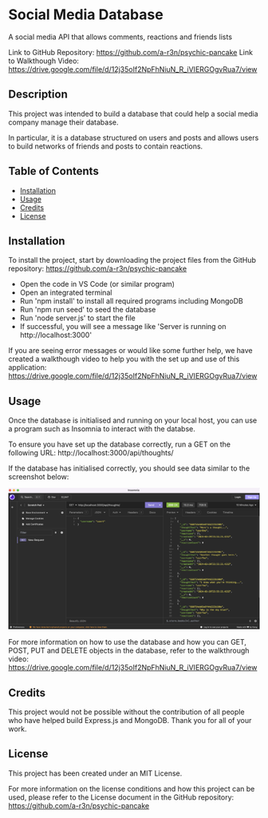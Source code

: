 # Social Media Database
A social media API that allows comments, reactions and friends lists

Link to GitHub Repository: https://github.com/a-r3n/psychic-pancake
Link to Walkthough Video: https://drive.google.com/file/d/12j35oIf2NpFhNiuN_R_iVIERGOgvRua7/view 


## Description

This project was intended to build a database that could help a social media company manage their database. 

In particular, it is a database structured on users and posts and allows users to build networks of friends and posts to contain reactions. 


## Table of Contents

- [Installation](#installation)
- [Usage](#usage)
- [Credits](#credits)
- [License](#license)


## Installation

To install the project, start by downloading the project files from the GitHub repository: https://github.com/a-r3n/psychic-pancake

- Open the code in VS Code (or similar program)
- Open an integrated terminal
- Run 'npm install' to install all required programs including MongoDB
- Run 'npm run seed' to seed the database
- Run 'node server.js' to start the file
- If successful, you will see a message like 'Server is running on http://localhost:3000'

If you are seeing error messages or would like some further help, we have created a walkthough video to help you with the set up and use of this application: https://drive.google.com/file/d/12j35oIf2NpFhNiuN_R_iVIERGOgvRua7/view 


## Usage

Once the database is initialised and running on your local host, you can use a program such as Insomnia to interact with the databse. 

To ensure you have set up the database correctly, run a GET on the following URL: http://localhost:3000/api/thoughts/

If the database has initialised correctly, you should see data similar to the screenshot below:

![alt text](assets/Screenshot%20-%20Social%20Media%20API.png)

For more information on how to use the database and how you can GET, POST, PUT and DELETE objects in the database, refer to the walkthrough video: https://drive.google.com/file/d/12j35oIf2NpFhNiuN_R_iVIERGOgvRua7/view 


## Credits

This project would not be possible without the contribution of all people who have helped build Express.js and MongoDB. Thank you for all of your work. 

## License

This project has been created under an MIT License. 

For more information on the license conditions and how this project can be used, please refer to the License document in the GitHub repository: https://github.com/a-r3n/psychic-pancake

